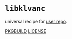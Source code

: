 # `libklvanc`

universal recipe for [user repo](../themartiancompany/ur).

[PKGBUILD](PKGBUILD)
[LICENSE](COPYING)
